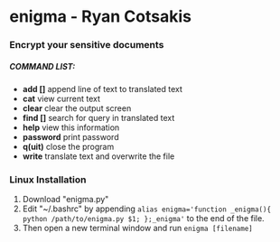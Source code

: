 # enigma - Ryan Cotsakis
### Encrypt your sensitive documents

##### COMMAND LIST:
- **add []** append line of text to translated text
- **cat** view current text
- **clear** clear the output screen
- **find []** search for query in translated text
- **help** view this information
- **password** print password
- **q(uit)** close the program
- **write** translate text and overwrite the file

### Linux Installation
1. Download "enigma.py"
2. Edit "~/.bashrc" by appending
  `alias enigma='function _enigma(){ python /path/to/enigma.py $1; };_enigma'`
  to the end of the file.
3. Then open a new terminal window and run `enigma [filename]`